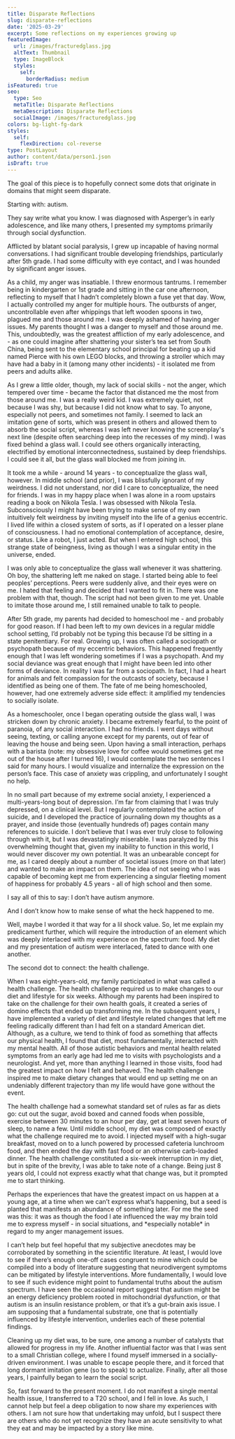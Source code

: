 ```yaml
---
title: Disparate Reflections
slug: disparate-reflections
date: '2025-03-29'
excerpt: Some reflections on my experiences growing up
featuredImage:
  url: /images/fracturedglass.jpg
  altText: Thumbnail
  type: ImageBlock
  styles:
    self:
      borderRadius: medium
isFeatured: true
seo:
  type: Seo
  metaTitle: Disparate Reflections
  metaDescription: Disparate Reflections
  socialImage: /images/fracturedglass.jpg
colors: bg-light-fg-dark
styles:
  self:
    flexDirection: col-reverse
type: PostLayout
author: content/data/person1.json
isDraft: true
---
```

The goal of this piece is to hopefully connect some dots that originate in domains that might seem disparate.

Starting with: autism.

They say write what you know. I was diagnosed with Asperger’s in early adolescence, and like many others, I presented my symptoms primarily through social dysfunction. 

Afflicted by blatant social paralysis, I grew up incapable of having normal conversations. I had significant trouble developing friendships, particularly after 5th grade. I had some difficulty with eye contact, and I was hounded by significant anger issues. 

As a child, my anger was insatiable. I threw enormous tantrums. I remember being in kindergarten or 1st grade and sitting in the car one afternoon, reflecting to myself that I hadn’t completely blown a fuse yet that day. Wow, I actually controlled my anger for multiple hours. The outbursts of anger, uncontrollable even after whippings that left wooden spoons in two, plagued me and those around me. I was deeply ashamed of having anger issues. My parents thought I was a danger to myself and those around me. This, undoubtedly, was the greatest affliction of my early adolescence, and  - as one could imagine after shattering your sister’s tea set from South China, being sent to the elementary school principal for beating up a kid named Pierce with his own LEGO blocks, and throwing a stroller which may have had a baby in it (among many other incidents) - it isolated me from peers and adults alike.

As I grew a little older, though, my lack of social skills - not the anger, which tempered over time - became the factor that distanced me the most from those around me. I was a really weird kid. I was extremely quiet, not because I was shy, but because I did not know what to say. To anyone, especially not peers, and sometimes not family. I seemed to lack an imitation gene of sorts, which was present in others and allowed them to absorb the social script, whereas I was left never knowing the screenplay's next line (despite often searching deep into the recesses of my mind). I was fixed behind a glass wall. I could see others organically interacting, electrified by emotional interconnectedness, sustained by deep friendships. I could see it all, but the glass wall blocked me from joining in.

It took me a while - around 14 years - to conceptualize the glass wall, however. In middle school (and prior), I was blissfully ignorant of my weirdness. I did not understand, nor did I care to conceptualize, the need for friends. I was in my happy place when I was alone in a room upstairs reading a book on Nikola Tesla. I was obsessed with Nikola Tesla. Subconsciously I might have been trying to make sense of my own intuitively felt weirdness by inviting myself into the life of a genius eccentric. I lived life within a closed system of sorts, as if I operated on a lesser plane of consciousness. I had no emotional contemplation of acceptance, desire, or status. Like a robot, I just acted. But when I entered high school, this strange state of beingness, living as though I was a singular entity in the universe, ended.

I was only able to conceptualize the glass wall whenever it was shattering. Oh boy, the shattering left me naked on stage. I started being able to feel peoples’ perceptions. Peers were suddenly alive, and their eyes were on me. I hated that feeling and decided that I wanted to fit in. There was one problem with that, though. The script had not been given to me yet. Unable to imitate those around me, I still remained unable to talk to people.

After 5th grade, my parents had decided to homeschool me - and probably for good reason. If I had been left to my own devices in a regular middle school setting, I’d probably not be typing this because I’d be sitting in a state penitentiary. For real. Growing up, I was often called a sociopath or psychopath because of my eccentric behaviors. This happened frequently enough that I was left wondering sometimes if I was a psychopath. And my social deviance was great enough that I might have been led into other forms of deviance. In reality I was far from a sociopath. In fact, I had a heart for animals and felt compassion for the outcasts of society, because I identified as being one of them. The fate of me being homeschooled, however, had one extremely adverse side effect: it amplified my tendencies to socially isolate. 

As a homeschooler, once I began operating outside the glass wall, I was stricken down by chronic anxiety. I became extremely fearful, to the point of paranoia, of any social interaction. I had no friends. I went days without seeing, texting, or calling anyone except for my parents, out of fear of leaving the house and being seen. Upon having a small interaction, perhaps with a barista (note: my obsessive love for coffee would sometimes get me out of the house after I turned 16), I would contemplate the two sentences I said for many hours. I would visualize and internalize the expression on the person’s face. This case of anxiety was crippling, and unfortunately I sought no help.

In no small part because of my extreme social anxiety, I experienced a multi-years-long bout of depression. I’m far from claiming that I was truly depressed, on a clinical level. But I regularly contemplated the action of suicide, and I developed the practice of journaling down my thoughts as a prayer, and inside those (eventually hundreds of) pages contain many references to suicide. I don’t believe that I was ever truly close to following through with it, but I was devastatingly miserable. I was paralyzed by this overwhelming thought that, given my inability to function in this world, I would never discover my own potential. It was an unbearable concept for me, as I cared deeply about a number of societal issues (more on that later) and wanted to make an impact on them. The idea of not seeing who I was capable of becoming kept me from experiencing a singular fleeting moment of happiness for probably 4.5 years - all of high school and then some.

I say all of this to say: I don’t have autism anymore.

And I don’t know how to make sense of what the heck happened to me.

Well, maybe I worded it that way for a lil shock value. So, let me explain my predicament further, which will require the introduction of an element which was deeply interlaced with my experience on the spectrum: food. My diet and my presentation of autism were interlaced, fated to dance with one another.

The second dot to connect: the health challenge.

When I was eight-years-old, my family participated in what was called a health challenge. The health challenge required us to make changes to our diet and lifestyle for six weeks. Although my parents had been inspired to take on the challenge for their own health goals, it created a series of domino effects that ended up transforming me. In the subsequent years, I have implemented a variety of diet and lifestyle related changes that left me feeling radically different than I had felt on a standard American diet. Although, as a culture, we tend to think of food as something that affects our physical health, I found that diet, most fundamentally, interacted with my mental health. All of those autistic behaviors and mental health related symptoms from an early age had led me to visits with psychologists and a neurologist. And yet, more than anything I learned in those visits, food had the greatest impact on how I felt and behaved. The health challenge inspired me to make dietary changes that would end up setting me on an undeniably different trajectory than my life would have gone without the event.

The health challenge had a somewhat standard set of rules as far as diets go: cut out the sugar, avoid boxed and canned foods when possible, exercise between 30 minutes to an hour per day, get at least seven hours of sleep, to name a few. Until middle school, my diet was composed of exactly what the challenge required me to avoid. I injected myself with a high-sugar breakfast, moved on to a lunch powered by processed cafeteria lunchroom food, and then ended the day with fast food or an otherwise carb-loaded dinner. The health challenge constituted a six-week interruption in my diet, but in spite of the brevity, I was able to take note of a change. Being just 8 years old, I could not express exactly what that change was, but it prompted me to start thinking. 

Perhaps the experiences that have the greatest impact on us happen at a young age, at a time when we can’t express what’s happening, but a seed is planted that manifests an abundance of something later. For me the seed was this: it was as though the food I ate influenced the way my brain told me to express myself - in social situations, and \*especially notable\* in regard to my anger management issues.

I can’t help but feel hopeful that my subjective anecdotes may be corroborated by something in the scientific literature. At least, I would love to see if there’s enough one-off cases congruent to mine which could be compiled into a body of literature suggesting that neurodivergent symptoms can be mitigated by lifestyle interventions. More fundamentally, I would love to see if such evidence might point to fundamental truths about the autism spectrum. I have seen the occasional report suggest that autism might be an energy deficiency problem rooted in mitochondrial dysfunction, or that autism is an insulin resistance problem, or that it’s a gut-brain axis issue. I am supposing that a fundamental substrate, one that is potentially influenced by lifestyle intervention, underlies each of these potential findings.

Cleaning up my diet was, to be sure, one among a number of catalysts that allowed for progress in my life. Another influential factor was that I was sent to a small Christian college, where I found myself immersed in a socially-driven environment. I was unable to escape people there, and it forced that long dormant imitation gene (so to speak) to actualize. Finally, after all those years, I painfully began to learn the social script.

So, fast forward to the present moment. I do not manifest a single mental health issue, I transferred to a T20 school, and I fell in love. As such, I cannot help but feel a deep obligation to now share my experiences with others. I am not sure how that undertaking may unfold, but I suspect there are others who do not yet recognize they have an acute sensitivity to what they eat and may be impacted by a story like mine.
